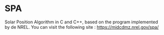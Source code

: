 # SPA
Solar Position Algorithm in C and C++, based on the program implemented by de NREL.
You can visit the following site : https://midcdmz.nrel.gov/spa/
